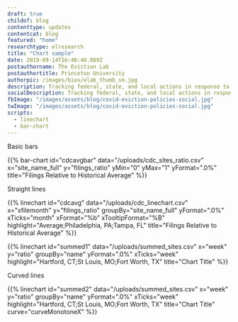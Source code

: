 ```yaml
---
draft: true
childof: blog
contenttype: updates
contentcat: blog
featured: "home"
researchtype: elresearch
title: "Chart sample"
date: 2019-09-14T16:46:40.089Z
postauthorname: The Eviction Lab
postauthortitle: Princeton University
authorpic: /images/bios/elab_thumb_sm.jpg
description: Tracking federal, state, and local actions in response to the pandemic.
socialDescription: Tracking federal, state, and local actions in response to the pandemic.
fbImage: "/images/assets/blog/covid-eviction-policies-social.jpg"
twImage: "/images/assets/blog/covid-eviction-policies-social.jpg"
scripts:
  - linechart
  - bar-chart
---
```


Basic bars

{{% bar-chart id="cdcavgbar" data="/uploads/cdc_sites_ratio.csv" x="site_name_full" y="filings_ratio" yMin="0" yMax="1" yFormat=".0%"  title="Filings Relative to Historical Average" %}}

Straight lines

{{% linechart id="cdcavg" data="/uploads/cdc_linechart.csv" x="xfilemonth" y="filings_ratio" groupBy="site_name_full" yFormat=".0%" xTicks="month" xFormat="%b" xTooltipFormat="%B" highlight="Average;Philadelphia, PA;Tampa, FL" title="Filings Relative to Historical Average" %}}

{{% linechart id="summed1" data="/uploads/summed_sites.csv" x="week" y="ratio" groupBy="name" yFormat=".0%" xTicks="week" highlight="Hartford, CT;St Louis, MO;Fort Worth, TX" title="Chart Title" %}}

Curved lines

{{% linechart
  id="summed2"
  data="/uploads/summed_sites.csv"
  x="week"
  y="ratio"
  groupBy="name"
  yFormat=".0%" xTicks="week"
  highlight="Hartford, CT;St Louis, MO;Fort Worth, TX"
  title="Chart Title"
  curve="curveMonotoneX"
%}}
